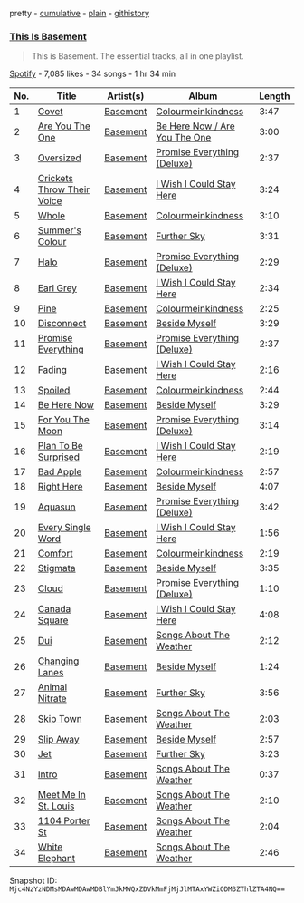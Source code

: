pretty - [cumulative](/playlists/cumulative/37i9dQZF1DZ06evO2ILoHK.md) - [plain](/playlists/plain/37i9dQZF1DZ06evO2ILoHK) - [githistory](https://github.githistory.xyz/mackorone/spotify-playlist-archive/blob/main/playlists/plain/37i9dQZF1DZ06evO2ILoHK)

### [This Is Basement](https://open.spotify.com/playlist/37i9dQZF1DZ06evO2ILoHK)

> This is Basement\. The essential tracks, all in one playlist.

[Spotify](https://open.spotify.com/user/spotify) - 7,085 likes - 34 songs - 1 hr 34 min

| No. | Title | Artist(s) | Album | Length |
|---|---|---|---|---|
| 1 | [Covet](https://open.spotify.com/track/1AMADyXgIWayh5vXLZo2qF) | [Basement](https://open.spotify.com/artist/4DUQBYAyOTZotSEdKhaf6c) | [Colourmeinkindness](https://open.spotify.com/album/5uRI7KHcBALPpwhAB9RKnb) | 3:47 |
| 2 | [Are You The One](https://open.spotify.com/track/6wxW10ewY9UlXw7IFsD6eu) | [Basement](https://open.spotify.com/artist/4DUQBYAyOTZotSEdKhaf6c) | [Be Here Now / Are You The One](https://open.spotify.com/album/0tIPZqZKwJkr9nX9YU6XXV) | 3:00 |
| 3 | [Oversized](https://open.spotify.com/track/4YM6Ujbv89VpprqasAXcwS) | [Basement](https://open.spotify.com/artist/4DUQBYAyOTZotSEdKhaf6c) | [Promise Everything \(Deluxe\)](https://open.spotify.com/album/2Ic7SVaZu6loRXczS4VfYP) | 2:37 |
| 4 | [Crickets Throw Their Voice](https://open.spotify.com/track/5KiP81agN1O40PXRyikoF7) | [Basement](https://open.spotify.com/artist/4DUQBYAyOTZotSEdKhaf6c) | [I Wish I Could Stay Here](https://open.spotify.com/album/50q9wsn54FNDpVV7S7idOG) | 3:24 |
| 5 | [Whole](https://open.spotify.com/track/29EPImPtRiMHXONTJGMhip) | [Basement](https://open.spotify.com/artist/4DUQBYAyOTZotSEdKhaf6c) | [Colourmeinkindness](https://open.spotify.com/album/5uRI7KHcBALPpwhAB9RKnb) | 3:10 |
| 6 | [Summer's Colour](https://open.spotify.com/track/2hcvWC5XQHYhjH0oGEbsxr) | [Basement](https://open.spotify.com/artist/4DUQBYAyOTZotSEdKhaf6c) | [Further Sky](https://open.spotify.com/album/4CrgB7WMpE0HqqRuLsngbX) | 3:31 |
| 7 | [Halo](https://open.spotify.com/track/1bZaSiZCoEnCq3Kv80qwBL) | [Basement](https://open.spotify.com/artist/4DUQBYAyOTZotSEdKhaf6c) | [Promise Everything \(Deluxe\)](https://open.spotify.com/album/2Ic7SVaZu6loRXczS4VfYP) | 2:29 |
| 8 | [Earl Grey](https://open.spotify.com/track/2cQwslOlA0ICGxSLm2Dv54) | [Basement](https://open.spotify.com/artist/4DUQBYAyOTZotSEdKhaf6c) | [I Wish I Could Stay Here](https://open.spotify.com/album/50q9wsn54FNDpVV7S7idOG) | 2:34 |
| 9 | [Pine](https://open.spotify.com/track/4gOruiqFXrOAYwmECxZfw6) | [Basement](https://open.spotify.com/artist/4DUQBYAyOTZotSEdKhaf6c) | [Colourmeinkindness](https://open.spotify.com/album/5uRI7KHcBALPpwhAB9RKnb) | 2:25 |
| 10 | [Disconnect](https://open.spotify.com/track/3SoSPKPaJGPRur4yYEFE33) | [Basement](https://open.spotify.com/artist/4DUQBYAyOTZotSEdKhaf6c) | [Beside Myself](https://open.spotify.com/album/6GR8EnywUgDFHmqUHO19RO) | 3:29 |
| 11 | [Promise Everything](https://open.spotify.com/track/1KdeXVG6x4MsjbAnjiAzbT) | [Basement](https://open.spotify.com/artist/4DUQBYAyOTZotSEdKhaf6c) | [Promise Everything \(Deluxe\)](https://open.spotify.com/album/2Ic7SVaZu6loRXczS4VfYP) | 2:37 |
| 12 | [Fading](https://open.spotify.com/track/65YBMd52GBPoICHwox2TsG) | [Basement](https://open.spotify.com/artist/4DUQBYAyOTZotSEdKhaf6c) | [I Wish I Could Stay Here](https://open.spotify.com/album/50q9wsn54FNDpVV7S7idOG) | 2:16 |
| 13 | [Spoiled](https://open.spotify.com/track/22vIMDxg8BCHsnk474SCH8) | [Basement](https://open.spotify.com/artist/4DUQBYAyOTZotSEdKhaf6c) | [Colourmeinkindness](https://open.spotify.com/album/5uRI7KHcBALPpwhAB9RKnb) | 2:44 |
| 14 | [Be Here Now](https://open.spotify.com/track/0uYPcHgqGXG5jXFHoSaIJM) | [Basement](https://open.spotify.com/artist/4DUQBYAyOTZotSEdKhaf6c) | [Beside Myself](https://open.spotify.com/album/6GR8EnywUgDFHmqUHO19RO) | 3:29 |
| 15 | [For You The Moon](https://open.spotify.com/track/0fCjQx9nAA512CPcH8AXfX) | [Basement](https://open.spotify.com/artist/4DUQBYAyOTZotSEdKhaf6c) | [Promise Everything \(Deluxe\)](https://open.spotify.com/album/2Ic7SVaZu6loRXczS4VfYP) | 3:14 |
| 16 | [Plan To Be Surprised](https://open.spotify.com/track/7n7LXkir2vxKrl7SSW4htc) | [Basement](https://open.spotify.com/artist/4DUQBYAyOTZotSEdKhaf6c) | [I Wish I Could Stay Here](https://open.spotify.com/album/50q9wsn54FNDpVV7S7idOG) | 2:19 |
| 17 | [Bad Apple](https://open.spotify.com/track/0k17MALHbaR6i6879Wasql) | [Basement](https://open.spotify.com/artist/4DUQBYAyOTZotSEdKhaf6c) | [Colourmeinkindness](https://open.spotify.com/album/5uRI7KHcBALPpwhAB9RKnb) | 2:57 |
| 18 | [Right Here](https://open.spotify.com/track/5c8JiWMPVKCpNyLyFJZvpa) | [Basement](https://open.spotify.com/artist/4DUQBYAyOTZotSEdKhaf6c) | [Beside Myself](https://open.spotify.com/album/6GR8EnywUgDFHmqUHO19RO) | 4:07 |
| 19 | [Aquasun](https://open.spotify.com/track/0qUdIt9DmD5znk3aghrdy4) | [Basement](https://open.spotify.com/artist/4DUQBYAyOTZotSEdKhaf6c) | [Promise Everything \(Deluxe\)](https://open.spotify.com/album/2Ic7SVaZu6loRXczS4VfYP) | 3:42 |
| 20 | [Every Single Word](https://open.spotify.com/track/6EWq4Z999qYzSBiLROh1Ak) | [Basement](https://open.spotify.com/artist/4DUQBYAyOTZotSEdKhaf6c) | [I Wish I Could Stay Here](https://open.spotify.com/album/50q9wsn54FNDpVV7S7idOG) | 1:56 |
| 21 | [Comfort](https://open.spotify.com/track/3hMDOqyTB73cXHaTnu9WhL) | [Basement](https://open.spotify.com/artist/4DUQBYAyOTZotSEdKhaf6c) | [Colourmeinkindness](https://open.spotify.com/album/5uRI7KHcBALPpwhAB9RKnb) | 2:19 |
| 22 | [Stigmata](https://open.spotify.com/track/5UiuuUpGbdCXCyqezsncFf) | [Basement](https://open.spotify.com/artist/4DUQBYAyOTZotSEdKhaf6c) | [Beside Myself](https://open.spotify.com/album/6GR8EnywUgDFHmqUHO19RO) | 3:35 |
| 23 | [Cloud](https://open.spotify.com/track/31gZdwjFmjGM0tpG8STMdY) | [Basement](https://open.spotify.com/artist/4DUQBYAyOTZotSEdKhaf6c) | [Promise Everything \(Deluxe\)](https://open.spotify.com/album/2Ic7SVaZu6loRXczS4VfYP) | 1:10 |
| 24 | [Canada Square](https://open.spotify.com/track/3kxwJBSk2hvzMtYnek6aFW) | [Basement](https://open.spotify.com/artist/4DUQBYAyOTZotSEdKhaf6c) | [I Wish I Could Stay Here](https://open.spotify.com/album/50q9wsn54FNDpVV7S7idOG) | 4:08 |
| 25 | [Dui](https://open.spotify.com/track/4DlIEw0mtIPJjPizMjHP1e) | [Basement](https://open.spotify.com/artist/4DUQBYAyOTZotSEdKhaf6c) | [Songs About The Weather](https://open.spotify.com/album/3Alr3YRWtyH8J315fqb9wT) | 2:12 |
| 26 | [Changing Lanes](https://open.spotify.com/track/0OLe5X5aibmw8Dg7jcrssZ) | [Basement](https://open.spotify.com/artist/4DUQBYAyOTZotSEdKhaf6c) | [Beside Myself](https://open.spotify.com/album/6GR8EnywUgDFHmqUHO19RO) | 1:24 |
| 27 | [Animal Nitrate](https://open.spotify.com/track/3pRvbv2mAxIWBThGn0QMyl) | [Basement](https://open.spotify.com/artist/4DUQBYAyOTZotSEdKhaf6c) | [Further Sky](https://open.spotify.com/album/4CrgB7WMpE0HqqRuLsngbX) | 3:56 |
| 28 | [Skip Town](https://open.spotify.com/track/1o3Y7eA193VOMIt1CLnERJ) | [Basement](https://open.spotify.com/artist/4DUQBYAyOTZotSEdKhaf6c) | [Songs About The Weather](https://open.spotify.com/album/3Alr3YRWtyH8J315fqb9wT) | 2:03 |
| 29 | [Slip Away](https://open.spotify.com/track/4hI8PLtF0C3JBSUG5EsQtv) | [Basement](https://open.spotify.com/artist/4DUQBYAyOTZotSEdKhaf6c) | [Beside Myself](https://open.spotify.com/album/6GR8EnywUgDFHmqUHO19RO) | 2:57 |
| 30 | [Jet](https://open.spotify.com/track/2R540M3XFd7fNVEW7YHDrC) | [Basement](https://open.spotify.com/artist/4DUQBYAyOTZotSEdKhaf6c) | [Further Sky](https://open.spotify.com/album/4CrgB7WMpE0HqqRuLsngbX) | 3:23 |
| 31 | [Intro](https://open.spotify.com/track/6HQazh5h0nLMuKR3R6lauX) | [Basement](https://open.spotify.com/artist/4DUQBYAyOTZotSEdKhaf6c) | [Songs About The Weather](https://open.spotify.com/album/3Alr3YRWtyH8J315fqb9wT) | 0:37 |
| 32 | [Meet Me In St\. Louis](https://open.spotify.com/track/40I5U24KYHNKMkRf4jXZ9D) | [Basement](https://open.spotify.com/artist/4DUQBYAyOTZotSEdKhaf6c) | [Songs About The Weather](https://open.spotify.com/album/3Alr3YRWtyH8J315fqb9wT) | 2:10 |
| 33 | [1104 Porter St](https://open.spotify.com/track/11Cf39LSlZmTUBGLoP8jCx) | [Basement](https://open.spotify.com/artist/4DUQBYAyOTZotSEdKhaf6c) | [Songs About The Weather](https://open.spotify.com/album/3Alr3YRWtyH8J315fqb9wT) | 2:04 |
| 34 | [White Elephant](https://open.spotify.com/track/4Oq6yOs0L5Dfa7f3pxkQfq) | [Basement](https://open.spotify.com/artist/4DUQBYAyOTZotSEdKhaf6c) | [Songs About The Weather](https://open.spotify.com/album/3Alr3YRWtyH8J315fqb9wT) | 2:46 |

Snapshot ID: `Mjc4NzYzNDMsMDAwMDAwMDBlYmJkMWQxZDVkMmFjMjJlMTAxYWZiODM3ZThlZTA4NQ==`
